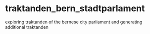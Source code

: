 # traktanden_bern_stadtparlament
exploring traktanden of the bernese city parliament and generating additional traktanden
